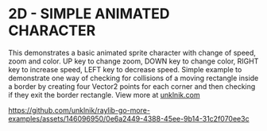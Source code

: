 
# 2D - SIMPLE ANIMATED CHARACTER
This demonstrates a basic animated sprite character with change of speed, zoom and color. UP key to change zoom, DOWN key to change color, RIGHT key to increase speed, LEFT key to decrease speed.
Simple example to demonstrate one way of checking for collisions of a moving rectangle inside a border by creating four Vector2 points for each corner and then checking if they exit the border rectangle. View more at [unklnik.com](https://unklnik.com/)

https://github.com/unklnik/raylib-go-more-examples/assets/146096950/0e6a2449-4388-45ee-9b14-31c2f070ee3c
